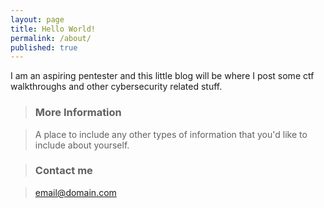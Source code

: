 ```yaml
---
layout: page
title: Hello World!
permalink: /about/
published: true
---
```


I am an aspiring pentester and this little blog will be where I post some ctf walkthroughs and other cybersecurity related stuff.

>### More Information

>A place to include any other types of information that you'd like to include about yourself.

>### Contact me

>[email@domain.com](mailto:email@domain.com)
